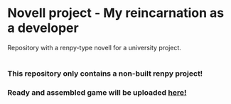 # Novell project - My reincarnation as a developer
Repository with a renpy-type novell for a university project.<br><br>
### This repository only contains a non-built renpy project!<br>
### Ready and assembled game will be uploaded [here!](https://drive.google.com/drive/folders/1Km6d_29QDg0vvaynb9I11y4I3SRyMuAR?usp=sharing)

